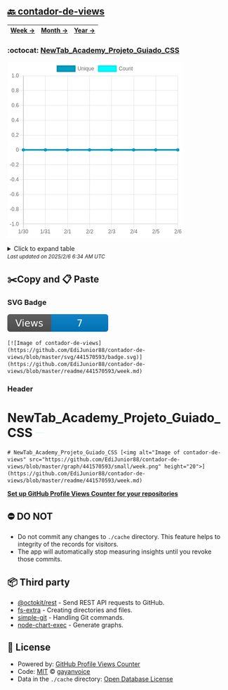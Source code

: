 ## [🔙 contador-de-views](https://github.com/EdiJunior88/contador-de-views)
| [**Week →**](https://github.com/EdiJunior88/contador-de-views/blob/master/readme/441570593/week.md) | [**Month →**](https://github.com/EdiJunior88/contador-de-views/blob/master/readme/441570593/month.md) | [**Year →**](https://github.com/EdiJunior88/contador-de-views/blob/master/readme/441570593/year.md) |
| ---- | ---- | ----- |
### :octocat: [NewTab_Academy_Projeto_Guiado_CSS](https://github.com/EdiJunior88/NewTab_Academy_Projeto_Guiado_CSS)
![Image of contador-de-views](https://github.com/EdiJunior88/contador-de-views/blob/master/graph/441570593/large/week.png)

<details>
	<summary>Click to expand table</summary>
	<h2>:calendar: Week Page Views Table</h2>
<table>
	<tr>
		<th>
			Last Updated
		</th>
		<th>
			Unique
		</th>
		<th>
			Count
		</th>
	</tr>
	<tr>
		<td>
			<code>2025/2/6</code>
		</td>
		<td>
			<code>0</code>
		</td>
		<td>
			<code>0</code>
		</td>
	</tr>
	<tr>
		<td>
			<code>2025/2/5</code>
		</td>
		<td>
			<code>0</code>
		</td>
		<td>
			<code>0</code>
		</td>
	</tr>
	<tr>
		<td>
			<code>2025/2/4</code>
		</td>
		<td>
			<code>0</code>
		</td>
		<td>
			<code>0</code>
		</td>
	</tr>
	<tr>
		<td>
			<code>2025/2/3</code>
		</td>
		<td>
			<code>0</code>
		</td>
		<td>
			<code>0</code>
		</td>
	</tr>
	<tr>
		<td>
			<code>2025/2/2</code>
		</td>
		<td>
			<code>0</code>
		</td>
		<td>
			<code>0</code>
		</td>
	</tr>
	<tr>
		<td>
			<code>2025/2/1</code>
		</td>
		<td>
			<code>0</code>
		</td>
		<td>
			<code>0</code>
		</td>
	</tr>
	<tr>
		<td>
			<code>2025/1/31</code>
		</td>
		<td>
			<code>0</code>
		</td>
		<td>
			<code>0</code>
		</td>
	</tr>
	<tr>
		<td>
			<code>2025/1/30</code>
		</td>
		<td>
			<code>0</code>
		</td>
		<td>
			<code>0</code>
		</td>
	</tr>
</table>

</details>
<small><i>Last updated on 2025/2/6 6:34 AM UTC</i></small>

## ✂️Copy and 📋 Paste
### SVG Badge
[![Image of contador-de-views](https://github.com/EdiJunior88/contador-de-views/blob/master/svg/441570593/badge.svg)](https://github.com/EdiJunior88/contador-de-views/blob/master/readme/441570593/week.md)
```readme
[![Image of contador-de-views](https://github.com/EdiJunior88/contador-de-views/blob/master/svg/441570593/badge.svg)](https://github.com/EdiJunior88/contador-de-views/blob/master/readme/441570593/week.md)
```
### Header
# NewTab_Academy_Projeto_Guiado_CSS [<img alt="Image of contador-de-views" src="https://github.com/EdiJunior88/contador-de-views/blob/master/graph/441570593/small/week.png" height="20">](https://github.com/EdiJunior88/contador-de-views/blob/master/readme/441570593/week.md)
```readme
# NewTab_Academy_Projeto_Guiado_CSS [<img alt="Image of contador-de-views" src="https://github.com/EdiJunior88/contador-de-views/blob/master/graph/441570593/small/week.png" height="20">](https://github.com/EdiJunior88/contador-de-views/blob/master/readme/441570593/week.md)
```
[**Set up GitHub Profile Views Counter for your repositories**](https://github.com/gayanvoice/github-profile-views-counter)
## ⛔ DO NOT
- Do not commit any changes to `./cache` directory. This feature helps to integrity of the records for visitors.
- The app will automatically stop measuring insights until you revoke those commits.
## 📦 Third party

- [@octokit/rest](https://www.npmjs.com/package/@octokit/rest) - Send REST API requests to GitHub.
- [fs-extra](https://www.npmjs.com/package/fs-extra) - Creating directories and files.
- [simple-git](https://www.npmjs.com/package/simple-git) - Handling Git commands.
- [node-chart-exec](https://www.npmjs.com/package/node-chart-exec) - Generate graphs.
## 📄 License
- Powered by: [GitHub Profile Views Counter](https://github.com/gayanvoice/github-profile-views-counter)
- Code: [MIT](./LICENSE) © [gayanvoice](https://github.com/gayanvoice/github-profile-views-counter)
- Data in the `./cache` directory: [Open Database License](https://opendatacommons.org/licenses/odbl/1-0/)